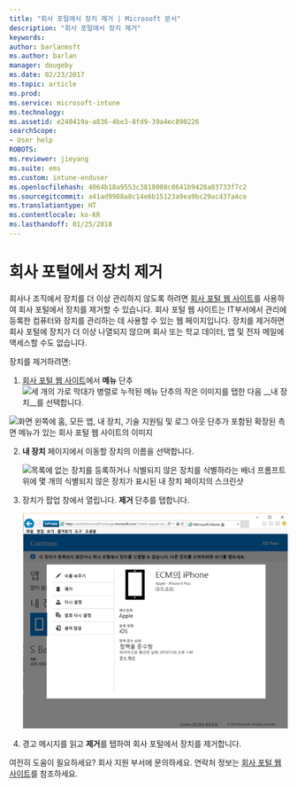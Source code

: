 ```yaml
---
title: "회사 포털에서 장치 제거 | Microsoft 문서"
description: "회사 포털에서 장치 제거"
keywords: 
author: barlanmsft
ms.author: barlan
manager: dougeby
ms.date: 02/23/2017
ms.topic: article
ms.prod: 
ms.service: microsoft-intune
ms.technology: 
ms.assetid: e240419a-a836-4be3-8fd9-39a4ec890226
searchScope:
- User help
ROBOTS: 
ms.reviewer: jieyang
ms.suite: ems
ms.custom: intune-enduser
ms.openlocfilehash: 4064b18a9553c3818008c0641b9428a03733f7c2
ms.sourcegitcommit: a41ad9988a8c14e6b15123a9ea9bc29ac437a4ce
ms.translationtype: HT
ms.contentlocale: ko-KR
ms.lasthandoff: 01/25/2018
---
```

# <a name="remove-your-device-from-the-company-portal"></a>회사 포털에서 장치 제거

회사나 조직에서 장치를 더 이상 관리하지 않도록 하려면 [회사 포털 웹 사이트](https://portal.manage.microsoft.com#HelpDeskDialog)를 사용하여 회사 포털에서 장치를 제거할 수 있습니다. 회사 포털 웹 사이트는 IT부서에서 관리에 등록한 컴퓨터와 장치를 관리하는 데 사용할 수 있는 웹 페이지입니다. 장치를 제거하면 회사 포털에 장치가 더 이상 나열되지 않으며 회사 또는 학교 데이터, 앱 및 전자 메일에 액세스할 수도 없습니다.

장치를 제거하려면:

1.  [회사 포털 웹 사이트](https://portal.manage.microsoft.com#HelpDeskDialog)에서 __메뉴__ 단추 ![세 개의 가로 막대가 병렬로 누적된 메뉴 단추의 작은 이미지](/Intune/whats-new/media/CP_hamburger_menu.png)를 탭한 다음 __내 장치__를 선택합니다.

  ![화면 왼쪽에 홈, 모든 앱, 내 장치, 기술 지원팀 및 로그 아웃 단추가 포함된 확장된 측면 메뉴가 있는 회사 포털 웹 사이트의 이미지](/media/iwp-expanded-sidebar.png)

2. __내 장치__ 페이지에서 이동할 장치의 이름을 선택합니다.

    ![목록에 없는 장치를 등록하거나 식별되지 않은 장치를 식별하라는 배너 프롬프트 위에 몇 개의 식별되지 않은 장치가 표시된 내 장치 페이지의 스크린샷](./media/macOS_enroll_002_tap_here_banner.png)

3.  장치가 팝업 창에서 열립니다. **제거** 단추를 탭합니다.

    ![이름 바꾸기, 제거, 장치 다시 설정, 암호 다시 설정, 원격 잠금 등 회사 포털 웹 사이트에서 선택한 장치에 대한 모든 옵션 ](./media/iwp-screen-with-all-options.png)

4. 경고 메시지를 읽고 **제거**를 탭하여 회사 포털에서 장치를 제거합니다.

여전히 도움이 필요하세요? 회사 지원 부서에 문의하세요. 연락처 정보는 [회사 포털 웹 사이트](https://portal.manage.microsoft.com#HelpDeskDialog)를 참조하세요.
